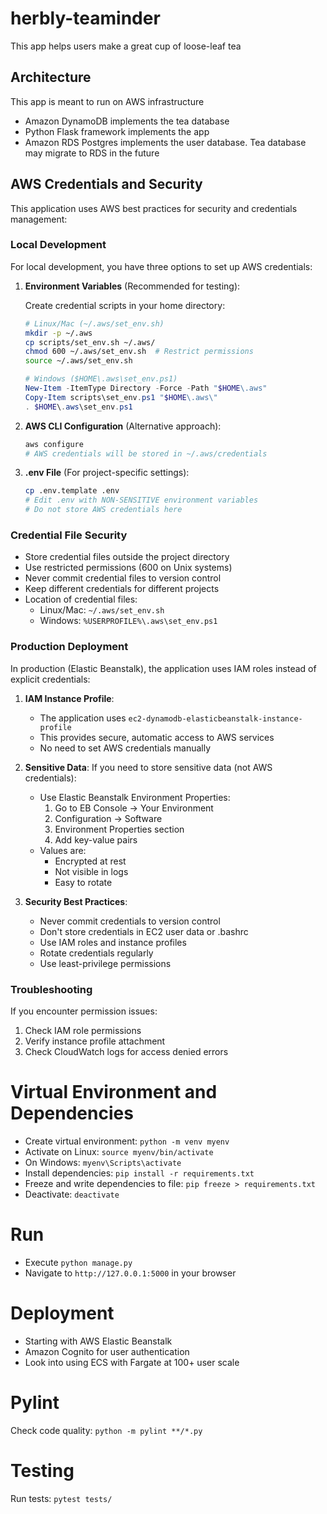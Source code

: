 # herbly-teaminder
This app helps users make a great cup of loose-leaf tea

## Architecture
This app is meant to run on AWS infrastructure
- Amazon DynamoDB implements the tea database
- Python Flask framework implements the app
- Amazon RDS Postgres implements the user database. Tea database may migrate to RDS in the future

## AWS Credentials and Security

This application uses AWS best practices for security and credentials management:

### Local Development
For local development, you have three options to set up AWS credentials:

1. **Environment Variables** (Recommended for testing):
   
   Create credential scripts in your home directory:

   ```bash
   # Linux/Mac (~/.aws/set_env.sh)
   mkdir -p ~/.aws
   cp scripts/set_env.sh ~/.aws/
   chmod 600 ~/.aws/set_env.sh  # Restrict permissions
   source ~/.aws/set_env.sh
   ```

   ```powershell
   # Windows ($HOME\.aws\set_env.ps1)
   New-Item -ItemType Directory -Force -Path "$HOME\.aws"
   Copy-Item scripts\set_env.ps1 "$HOME\.aws\"
   . $HOME\.aws\set_env.ps1
   ```

2. **AWS CLI Configuration** (Alternative approach):
   ```bash
   aws configure
   # AWS credentials will be stored in ~/.aws/credentials
   ```

3. **.env File** (For project-specific settings):
   ```bash
   cp .env.template .env
   # Edit .env with NON-SENSITIVE environment variables
   # Do not store AWS credentials here
   ```

### Credential File Security
- Store credential files outside the project directory
- Use restricted permissions (600 on Unix systems)
- Never commit credential files to version control
- Keep different credentials for different projects
- Location of credential files:
  - Linux/Mac: `~/.aws/set_env.sh`
  - Windows: `%USERPROFILE%\.aws\set_env.ps1`

### Production Deployment
In production (Elastic Beanstalk), the application uses IAM roles instead of explicit credentials:

1. **IAM Instance Profile**:
   - The application uses `ec2-dynamodb-elasticbeanstalk-instance-profile`
   - This provides secure, automatic access to AWS services
   - No need to set AWS credentials manually

2. **Sensitive Data**:
   If you need to store sensitive data (not AWS credentials):
   - Use Elastic Beanstalk Environment Properties:
     1. Go to EB Console → Your Environment
     2. Configuration → Software
     3. Environment Properties section
     4. Add key-value pairs
   - Values are:
     - Encrypted at rest
     - Not visible in logs
     - Easy to rotate

3. **Security Best Practices**:
   - Never commit credentials to version control
   - Don't store credentials in EC2 user data or .bashrc
   - Use IAM roles and instance profiles
   - Rotate credentials regularly
   - Use least-privilege permissions

### Troubleshooting
If you encounter permission issues:
1. Check IAM role permissions
2. Verify instance profile attachment
3. Check CloudWatch logs for access denied errors

# Virtual Environment and Dependencies
- Create virtual environment: `python -m venv myenv`
- Activate on Linux: `source myenv/bin/activate`
- On Windows: `myenv\Scripts\activate`
- Install dependencies: `pip install -r requirements.txt`
- Freeze and write dependencies to file: `pip freeze > requirements.txt`
- Deactivate: `deactivate`

# Run
- Execute `python manage.py`
- Navigate to `http://127.0.0.1:5000` in your browser

# Deployment
- Starting with AWS Elastic Beanstalk
- Amazon Cognito for user authentication
- Look into using ECS with Fargate at 100+ user scale

# Pylint
Check code quality: `python -m pylint **/*.py`

# Testing
Run tests: `pytest tests/`
